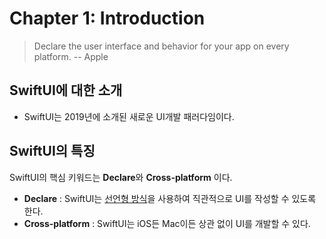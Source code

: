 # Chapter 1: Introduction

> Declare the user interface and behavior for your app on every platform.
> -- Apple


## SwiftUI에 대한 소개
* SwiftUI는 2019년에 소개된 새로운 UI개발 패러다임이다.

## SwiftUI의 특징
SwiftUI의 핵심 키워드는 **Declare**와 **Cross-platform** 이다.
* **Declare** :  SwiftUI는 [선언형 방식]()을 사용하여 직관적으로 UI를 작성할 수 있도록 한다.
* **Cross-platform** :  SwiftUI는 iOS든 Mac이든 상관 없이 UI를 개발할 수 있다.
